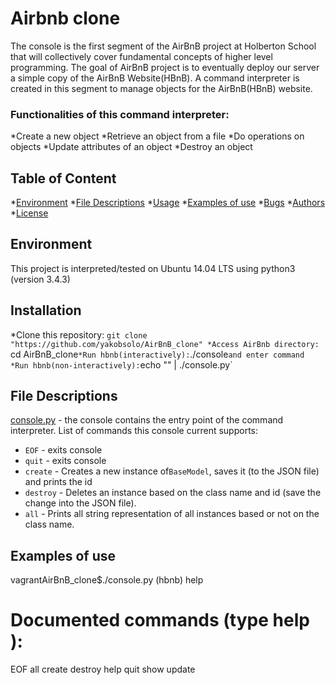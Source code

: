 # Airbnb clone

The console is the first segment of the AirBnB project at Holberton School that will collectively cover fundamental concepts of higher level programming. The goal of AirBnB project is to eventually deploy our server a simple copy of the AirBnB Website(HBnB). A command interpreter is created in this segment to manage objects for the AirBnB(HBnB) website.


### Functionalities of this command interpreter:
*Create a new object
*Retrieve an object from a file
*Do operations on objects
*Update attributes of an object
*Destroy an object

## Table of Content
*[Environment](#environment)
*[File Descriptions](#file-descriptions)
*[Usage](#usage)
*[Examples of use](#examples-of-use)
*[Bugs](#bugs)
*[Authors](#authors)
*[License](#license)

## Environment
This project is interpreted/tested on Ubuntu 14.04 LTS using python3 (version 3.4.3)

## Installation
*Clone this repository: `git clone "https://github.com/yakobsolo/AirBnB_clone"
*Access AirBnb directory: `cd AirBnB_clone`
*Run hbnb(interactively): `./console` and enter command
*Run hbnb(non-interactively): `echo "<command>" | ./console.py`

## File Descriptions
[console.py](console.py) - the console contains the entry point of the command interpreter. 
List of commands this console current supports:
* `EOF` - exits console
* `quit` - exits console
* `create` - Creates a new instance of`BaseModel`, saves it (to the JSON file) and prints the id
* `destroy` - Deletes an instance based on the class name and id (save the change into the JSON file).
* `all` - Prints all string representation of all instances based or not on the class name.

## Examples of use
vagrantAirBnB_clone$./console.py
(hbnb) help

Documented commands (type help <topic>):
========================================
EOF  all  create  destroy  help  quit  show  update
